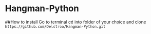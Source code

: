 # Hangman-Python

##How to install
Go to terminal cd into folder of your choice and clone `https://github.com/Delstroo/Hangman-Python.git`
